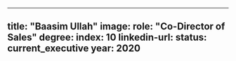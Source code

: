 ---

title: "Baasim Ullah"
image: 
role: "Co-Director of Sales"
degree:
index: 10
linkedin-url:
status: current_executive
year: 2020
---